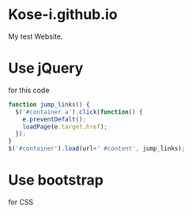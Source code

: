 # Kose-i.github.io

My test Website.

# Use jQuery

for this code

```js
function jump_links() {
  $('#container a').click(function() {
    e.preventDefalt();
    loadPage(e.target.href);
  });
}
$('#container').load(url+' #content', jump_links);
```

# Use bootstrap

for CSS
